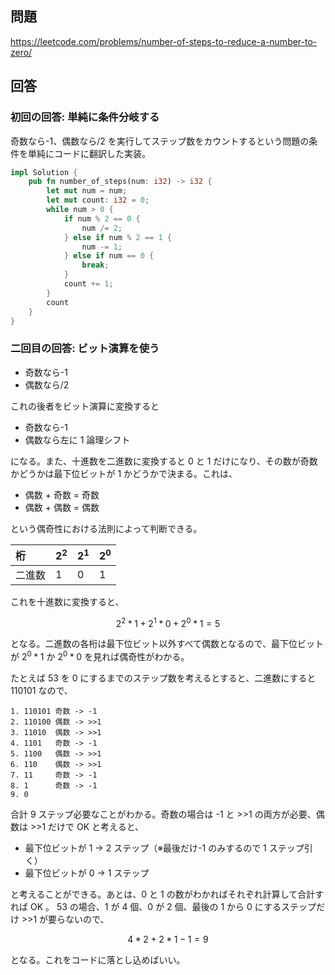 ## 問題

https://leetcode.com/problems/number-of-steps-to-reduce-a-number-to-zero/

## 回答

### 初回の回答: 単純に条件分岐する

奇数なら-1、偶数なら/2 を実行してステップ数をカウントするという問題の条件を単純にコードに翻訳した実装。

```rust
impl Solution {
    pub fn number_of_steps(num: i32) -> i32 {
        let mut num = num;
        let mut count: i32 = 0;
        while num > 0 {
            if num % 2 == 0 {
                num /= 2;
            } else if num % 2 == 1 {
                num -= 1;
            } else if num == 0 {
                break;
            }
            count += 1;
        }
        count
    }
}
```

### 二回目の回答: ビット演算を使う

- 奇数なら-1
- 偶数なら/2

これの後者をビット演算に変換すると

- 奇数なら-1
- 偶数なら左に 1 論理シフト

になる。また、十進数を二進数に変換すると 0 と 1 だけになり、その数が奇数かどうかは最下位ビットが 1 かどうかで決まる。これは、

- 偶数 + 奇数 = 奇数
- 偶数 + 偶数 = 偶数

という偶奇性における法則によって判断できる。

| 桁     | $2^2$ | $2^1$ | $2^0$ |
| :----- | :---- | :---- | :---- |
| 二進数 | 1     | 0     | 1     |

これを十進数に変換すると、

$$
2^2 * 1 + 2^1 * 0 + 2^0 * 1 = 5
$$

となる。二進数の各桁は最下位ビット以外すべて偶数となるので、最下位ビットが $2^0*1$ か $2^0*0$ を見れば偶奇性がわかる。

たとえば 53 を 0 にするまでのステップ数を考えるとすると、二進数にすると 110101 なので、

```
1. 110101 奇数 -> -1
2. 110100 偶数 -> >>1
3. 11010  偶数 -> >>1
4. 1101   奇数 -> -1
5. 1100   偶数 -> >>1
6. 110    偶数 -> >>1
7. 11     奇数 -> -1
8. 1      奇数 -> -1
9. 0
```

合計 9 ステップ必要なことがわかる。奇数の場合は -1 と >>1 の両方が必要、偶数は >>1 だけで OK と考えると、

- 最下位ビットが 1 → 2 ステップ（※最後だけ-1 のみするので 1 ステップ引く）
- 最下位ビットが 0 → 1 ステップ

と考えることができる。あとは、0 と 1 の数がわかればそれぞれ計算して合計すれば OK 。
53 の場合、1 が 4 個、0 が 2 個、最後の 1 から 0 にするステップだけ >>1 が要らないので、

$$
4 * 2 + 2 * 1 - 1 = 9
$$

となる。これをコードに落とし込めばいい。

```rust

```
